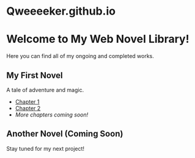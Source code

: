 # Qweeeeker.github.io
# Welcome to My Web Novel Library!

Here you can find all of my ongoing and completed works.

## My First Novel
A tale of adventure and magic.

* [Chapter 1](My-First-Novel/chapter-1.md)
* [Chapter 2](My-First-Novel/chapter-2.md)
* *More chapters coming soon!*

## Another Novel (Coming Soon)
Stay tuned for my next project!
